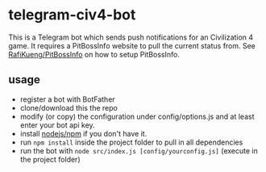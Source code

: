 # telegram-civ4-bot
This is a Telegram bot which sends push notifications for an Civilization 4 game.
It requires a PitBossInfo website to pull the current status from. See [RafiKueng/PitBossInfo](https://github.com/RafiKueng/PitBossInfo) on how to setup PitBossInfo.


## usage

* register a bot with BotFather
* clone/download this the repo
* modify (or copy) the configuration under config/options.js and at least enter your bot api key.
* install [nodejs/npm](http://nodejs.org/) if you don't have it.
* run `npm install` inside the project folder to pull in all dependencies
* run the bot with `node src/index.js [config/yourconfig.js]` (execute in the project folder)
